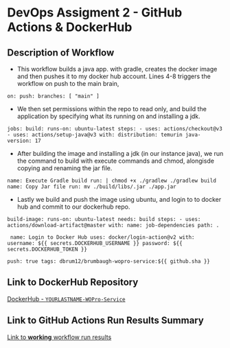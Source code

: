 # DevOps Assigment 2 - GitHub Actions & DockerHub

## Description of Workflow
- This workflow builds a java app. with gradle, creates the docker image and then pushes it to my docker hub account. Lines 4-8 triggers the workflow on push to the main brain, 

`on:
  push:
    branches: [ "main" ]`

- We then set permissions within the repo to read only, and build the application by specifying what its running on and installing a jdk.

`jobs:
  build:
    runs-on: ubuntu-latest
    steps:
      - uses: actions/checkout@v3
      - uses: actions/setup-java@v3
        with:
          distribution: temurin
          java-version: 17`

- After building the image and installing a jdk (in our instance java), we run the command to build with execute commands and chmod, alongisde copying and renaming the jar file.

`name: Execute Gradle build
        run: |
          chmod +x ./gradlew
          ./gradlew build
name: Copy Jar file
run: mv ./build/libs/.jar ./app.jar`

- Lastly we build and push the image using ubuntu, and login to to docker hub and commit to our dockerhub repo.

`build-image:
    runs-on: ubuntu-latest
    needs: build
    steps:
      - uses: actions/download-artifact@master
        with:
          name: job-dependencies
          path: .`

` name: Login to Docker Hub
        uses: docker/login-action@v2
        with:
          username: ${{ secrets.DOCKERHUB_USERNAME }}
          password: ${{ secrets.DOCKERHUB_TOKEN }}`

`push: true
          tags: dbrum12/brumbaugh-wopro-service:${{ github.sha }}`


## Link to DockerHub Repository
[DockerHub - `YOURLASTNAME-WOPro-Service`](https://hub.docker.com/repository/docker/dbrum12/brumbaugh-wopro-service/general)

## Link to GitHub Actions Run Results Summary
[Link to **working** workflow run results](https://github.com/WSU-kduncan/devops-assignment-2-3-DylanB1205/actions/runs/11630598622/job/32389919628)
